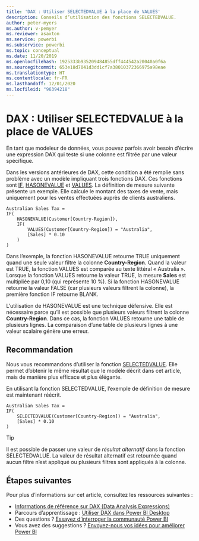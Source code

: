 ```yaml
---
title: 'DAX : Utiliser SELECTEDVALUE à la place de VALUES'
description: Conseils d’utilisation des fonctions SELECTEDVALUE.
author: peter-myers
ms.author: v-pemyer
ms.reviewer: asaxton
ms.service: powerbi
ms.subservice: powerbi
ms.topic: conceptual
ms.date: 11/20/2019
ms.openlocfilehash: 1925333b935209484855dff444542a20040a0f6a
ms.sourcegitcommit: 653e18d7041d3dd1cf7a38010372366975a98eae
ms.translationtype: HT
ms.contentlocale: fr-FR
ms.lasthandoff: 12/01/2020
ms.locfileid: "96394218"
---
```

# <a name="dax-use-selectedvalue-instead-of-values"></a>DAX : Utiliser SELECTEDVALUE à la place de VALUES

En tant que modeleur de données, vous pouvez parfois avoir besoin d’écrire une expression DAX qui teste si une colonne est filtrée par une valeur spécifique.

Dans les versions antérieures de DAX, cette condition a été remplie sans problème avec un modèle impliquant trois fonctions DAX. Ces fonctions sont [IF](/dax/if-function-dax), [HASONEVALUE](/dax/hasonevalue-function-dax) et [VALUES](/dax/values-function-dax). La définition de mesure suivante présente un exemple. Elle calcule le montant des taxes de vente, mais uniquement pour les ventes effectuées auprès de clients australiens.

```dax
Australian Sales Tax =
IF(
    HASONEVALUE(Customer[Country-Region]),
    IF(
        VALUES(Customer[Country-Region]) = "Australia",
        [Sales] * 0.10
    )
)
```

Dans l’exemple, la fonction HASONEVALUE retourne TRUE uniquement quand une seule valeur filtre la colonne **Country-Region**. Quand la valeur est TRUE, la fonction VALUES est comparée au texte littéral « Australia ». Lorsque la fonction VALUES retourne la valeur TRUE, la mesure **Sales** est multipliée par 0,10 (qui représente 10 %). Si la fonction HASONEVALUE retourne la valeur FALSE (car plusieurs valeurs filtrent la colonne), la première fonction IF retourne BLANK.

L’utilisation de HASONEVALUE est une technique défensive. Elle est nécessaire parce qu’il est possible que plusieurs valeurs filtrent la colonne **Country-Region**. Dans ce cas, la fonction VALUES retourne une table de plusieurs lignes. La comparaison d’une table de plusieurs lignes à une valeur scalaire génère une erreur.

## <a name="recommendation"></a>Recommandation

Nous vous recommandons d’utiliser la fonction [SELECTEDVALUE](/dax/selectedvalue-function). Elle permet d’obtenir le même résultat que le modèle décrit dans cet article, mais de manière plus efficace et plus élégante.

En utilisant la fonction SELECTEDVALUE, l’exemple de définition de mesure est maintenant réécrit.

```dax
Australian Sales Tax =
IF(
    SELECTEDVALUE(Customer[Country-Region]) = "Australia",
    [Sales] * 0.10
)
```

> [!TIP]
> Il est possible de passer une valeur de _résultat alternatif_ dans la fonction SELECTEDVALUE. La valeur de résultat alternatif est retournée quand aucun filtre n’est appliqué ou plusieurs filtres sont appliqués à la colonne.

## <a name="next-steps"></a>Étapes suivantes

Pour plus d’informations sur cet article, consultez les ressources suivantes :

- [Informations de référence sur DAX (Data Analysis Expressions)](/dax/)
- Parcours d’apprentissage : [Utiliser DAX dans Power BI Desktop](/learn/paths/dax-power-bi/)
- Des questions ? [Essayez d’interroger la communauté Power BI](https://community.powerbi.com/)
- Vous avez des suggestions ? [Envoyez-nous vos idées pour améliorer Power BI](https://ideas.powerbi.com)